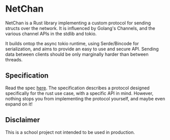 # NetChan

NetChan is a Rust library implementing a custom protocol for sending 
structs over the network. It is influenced by Golang's Channels, and 
the various channel APIs in the stdlib and tokio.

It builds ontop the async tokio runtime, using Serde/Bincode for serialization, 
and aims to provide an easy to use and secure API. Sending data between clients
should be only marginally harder than between threads.

## Specification

Read the spec [here](docs/SPEC.md). The specification describes a protocol
designed specifically for the rust use case, with a specific API in mind.
However, nothing stops you from implementing the protocol yourself, and maybe 
even expand on it!

## Disclaimer

This is a school project not intended to be used in production.